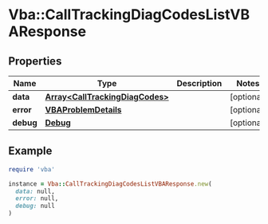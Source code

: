 # Vba::CallTrackingDiagCodesListVBAResponse

## Properties

| Name | Type | Description | Notes |
| ---- | ---- | ----------- | ----- |
| **data** | [**Array&lt;CallTrackingDiagCodes&gt;**](CallTrackingDiagCodes.md) |  | [optional] |
| **error** | [**VBAProblemDetails**](VBAProblemDetails.md) |  | [optional] |
| **debug** | [**Debug**](Debug.md) |  | [optional] |

## Example

```ruby
require 'vba'

instance = Vba::CallTrackingDiagCodesListVBAResponse.new(
  data: null,
  error: null,
  debug: null
)
```

